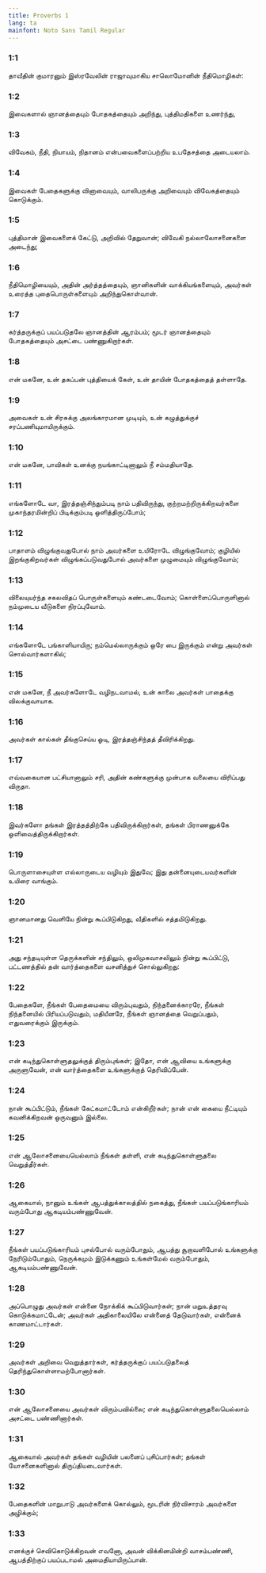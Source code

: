 ```yaml
---
title: Proverbs 1
lang: ta
mainfont: Noto Sans Tamil Regular
---
```


###  1:1

தாவீதின் குமாரனும் இஸ்ரவேலின் ராஜாவுமாகிய சாலொமோனின் நீதிமொழிகள்:

###  1:2

இவைகளால் ஞானத்தையும் போதகத்தையும் அறிந்து, புத்திமதிகளை உணர்ந்து,

###  1:3

விவேகம், நீதி, நியாயம், நிதானம் என்பவைகளைப்பற்றிய உபதேசத்தை அடையலாம்.

###  1:4

இவைகள் பேதைகளுக்கு வினாவையும், வாலிபருக்கு அறிவையும் விவேகத்தையும் கொடுக்கும்.

###  1:5

புத்திமான் இவைகளைக் கேட்டு, அறிவில் தேறுவான்; விவேகி நல்லாலோசனைகளை அடைந்து;

###  1:6

நீதிமொழியையும், அதின் அர்த்தத்தையும், ஞானிகளின் வாக்கியங்களையும், அவர்கள் உரைத்த புதைபொருள்களையும் அறிந்துகொள்வான்.

###  1:7

கர்த்தருக்குப் பயப்படுதலே ஞானத்தின் ஆரம்பம்; மூடர் ஞானத்தையும் போதகத்தையும் அசட்டை பண்ணுகிறார்கள்.

###  1:8

என் மகனே, உன் தகப்பன் புத்தியைக் கேள், உன் தாயின் போதகத்தைத் தள்ளாதே.

###  1:9

அவைகள் உன் சிரசுக்கு அலங்காரமான முடியும், உன் கழுத்துக்குச் சரப்பணியுமாயிருக்கும்.

###  1:10

என் மகனே, பாவிகள் உனக்கு நயங்காட்டினாலும் நீ சம்மதியாதே.

###  1:11

எங்களோடே வா, இரத்தஞ்சிந்தும்படி நாம் பதிவிருந்து, குற்றமற்றிருக்கிறவர்களை முகாந்தரமின்றிப் பிடிக்கும்படி ஒளித்திருப்போம்;

###  1:12

பாதாளம் விழுங்குவதுபோல் நாம் அவர்களை உயிரோடே விழுங்குவோம்; குழியில் இறங்குகிறவர்கள் விழுங்கப்படுவதுபோல் அவர்களை முழுமையும் விழுங்குவோம்;

###  1:13

விலையுயர்ந்த சகலவிதப் பொருள்களையும் கண்டடைவோம்; கொள்ளைப்பொருளினால் நம்முடைய வீடுகளை நிரப்புவோம்.

###  1:14

எங்களோடே பங்காளியாயிரு; நம்மெல்லாருக்கும் ஒரே பை இருக்கும் என்று அவர்கள் சொல்வார்களாகில்;

###  1:15

என் மகனே, நீ அவர்களோடே வழிநடவாமல், உன் காலை அவர்கள் பாதைக்கு விலக்குவாயாக.

###  1:16

அவர்கள் கால்கள் தீங்குசெய்ய ஓடி, இரத்தஞ்சிந்தத் தீவிரிக்கிறது.

###  1:17

எவ்வகையான பட்சியானாலும் சரி, அதின் கண்களுக்கு முன்பாக வலையை விரிப்பது விருதா.

###  1:18

இவர்களோ தங்கள் இரத்தத்திற்கே பதிவிருக்கிறார்கள், தங்கள் பிராணனுக்கே ஒளிவைத்திருக்கிறார்கள்.

###  1:19

பொருளாசையுள்ள எல்லாருடைய வழியும் இதுவே; இது தன்னையுடையவர்களின் உயிரை வாங்கும்.

###  1:20

ஞானமானது வெளியே நின்று கூப்பிடுகிறது, வீதிகளில் சத்தமிடுகிறது.

###  1:21

அது சந்தடியுள்ள தெருக்களின் சந்திலும், ஒலிமுகவாசலிலும் நின்று கூப்பிட்டு, பட்டணத்தில் தன் வார்த்தைகளை வசனித்துச் சொல்லுகிறது:

###  1:22

பேதைகளே, நீங்கள் பேதைமையை விரும்புவதும், நிந்தனைக்காரரே, நீங்கள் நிந்தனையில் பிரியப்படுவதும், மதியீனரே, நீங்கள் ஞானத்தை வெறுப்பதும், எதுவரைக்கும் இருக்கும்.

###  1:23

என் கடிந்துகொள்ளுதலுக்குத் திரும்புங்கள்; இதோ, என் ஆவியை உங்களுக்கு அருளுவேன், என் வார்த்தைகளை உங்களுக்குத் தெரிவிப்பேன்.

###  1:24

நான் கூப்பிட்டும், நீங்கள் கேட்கமாட்டோம் என்கிறீர்கள்; நான் என் கையை நீட்டியும் கவனிக்கிறவன் ஒருவனும் இல்லை.

###  1:25

என் ஆலோசனையையெல்லாம் நீங்கள் தள்ளி, என் கடிந்துகொள்ளுதலை வெறுத்தீர்கள்.

###  1:26

ஆகையால், நானும் உங்கள் ஆபத்துக்காலத்தில் நகைத்து, நீங்கள் பயப்படுங்காரியம் வரும்போது ஆகடியம்பண்ணுவேன்.

###  1:27

நீங்கள் பயப்படுங்காரியம் புசல்போல் வரும்போதும், ஆபத்து சூறாவளிபோல் உங்களுக்கு நேரிடும்போதும், நெருக்கமும் இடுக்கணும் உங்கள்மேல் வரும்போதும், ஆகடியம்பண்ணுவேன்.

###  1:28

அப்பொழுது அவர்கள் என்னை நோக்கிக் கூப்பிடுவார்கள்; நான் மறுஉத்தரவு கொடுக்கமாட்டேன்; அவர்கள் அதிகாலையிலே என்னைத் தேடுவார்கள், என்னைக் காணமாட்டார்கள்.

###  1:29

அவர்கள் அறிவை வெறுத்தார்கள், கர்த்தருக்குப் பயப்படுதலைத் தெரிந்துகொள்ளாமற்போனார்கள்.

###  1:30

என் ஆலோசனையை அவர்கள் விரும்பவில்லை; என் கடிந்துகொள்ளுதலையெல்லாம் அசட்டை பண்ணினார்கள்.

###  1:31

ஆகையால் அவர்கள் தங்கள் வழியின் பலனைப் புசிப்பார்கள்; தங்கள் யோசனைகளினால் திருப்தியடைவார்கள்.

###  1:32

பேதைகளின் மாறுபாடு அவர்களைக் கொல்லும், மூடரின் நிர்விசாரம் அவர்களை அழிக்கும்;

###  1:33

எனக்குச் செவிகொடுக்கிறவன் எவனோ, அவன் விக்கினமின்றி வாசம்பண்ணி, ஆபத்திற்குப் பயப்படாமல் அமைதியாயிருப்பான்.

